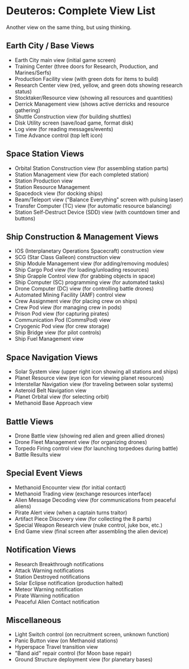 # Deuteros: Complete View List

Another view on the same thing, but using thinking.

## Earth City / Base Views
- Earth City main view (initial game screen)
- Training Center (three doors for Research, Production, and Marines/Serfs)
- Production Facility view (with green dots for items to build)
- Research Center view (red, yellow, and green dots showing research status)
- Stocktaker/Resource view (showing all resources and quantities)
- Derrick Management view (shows active derricks and resource gathering)
- Shuttle Construction view (for building shuttles)
- Disk Utility screen (save/load game, format disk)
- Log view (for reading messages/events)
- Time Advance control (top left icon)

## Space Station Views
- Orbital Station Construction view (for assembling station parts)
- Station Management view (for each completed station)
- Station Production view
- Station Resource Management
- Spacedock view (for docking ships)
- Beam/Teleport view ("Balance Everything" screen with pulsing laser)
- Transfer Computer (TC) view (for automatic resource balancing)
- Station Self-Destruct Device (SDD) view (with countdown timer and buttons)

## Ship Construction & Management Views
- IOS (Interplanetary Operations Spacecraft) construction view
- SCG (Star Class Galleon) construction view
- Ship Module Management view (for adding/removing modules)
- Ship Cargo Pod view (for loading/unloading resources)
- Ship Grapple Control view (for grabbing objects in space)
- Ship Computer (SC) programming view (for automated tasks)
- Drone Computer (DC) view (for controlling battle drones)
- Automated Mining Facility (AMF) control view
- Crew Assignment view (for placing crew on ships)
- Crew Pod view (for managing crew in pods)
- Prison Pod view (for capturing pirates)
- Communication Pod (CommsPod) view
- Cryogenic Pod view (for crew storage)
- Ship Bridge view (for pilot controls)
- Ship Fuel Management view

## Space Navigation Views
- Solar System view (upper right icon showing all stations and ships)
- Planet Resource view (eye icon for viewing planet resources)
- Interstellar Navigation view (for traveling between solar systems)
- Asteroid Belt Navigation view
- Planet Orbital view (for selecting orbit)
- Methanoid Base Approach view

## Battle Views
- Drone Battle view (showing red alien and green allied drones)
- Drone Fleet Management view (for organizing drones)
- Torpedo Firing control view (for launching torpedoes during battle)
- Battle Results view

## Special Event Views
- Methanoid Encounter view (for initial contact)
- Methanoid Trading view (exchange resources interface)
- Alien Message Decoding view (for communications from peaceful aliens)
- Pirate Alert view (when a captain turns traitor)
- Artifact Piece Discovery view (for collecting the 8 parts)
- Special Weapon Research view (nuke control, juke box, etc.)
- End Game view (final screen after assembling the alien device)

## Notification Views
- Research Breakthrough notifications
- Attack Warning notifications
- Station Destroyed notifications
- Solar Eclipse notification (production halted)
- Meteor Warning notification
- Pirate Warning notification
- Peaceful Alien Contact notification

## Miscellaneous
- Light Switch control (on recruitment screen, unknown function)
- Panic Button view (on Methanoid stations)
- Hyperspace Travel transition view
- "Band aid" repair control (for Moon base repair)
- Ground Structure deployment view (for planetary bases) 